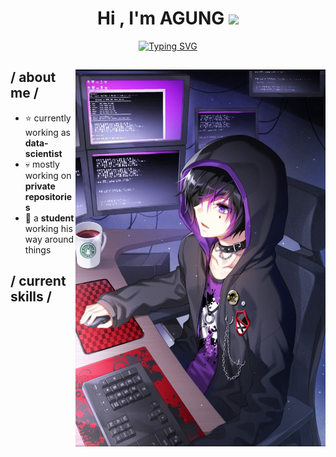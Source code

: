 <h1 align="center"><b>Hi , I'm AGUNG </b><img src="https://media.giphy.com/media/hvRJCLFzcasrR4ia7z/giphy.gif" width="35"></h1>

<p align="center">
  <a href="https://git.io/typing-svg"><img src="https://readme-typing-svg.demolab.com?font=Fira+Code&size=30&duration=1500&pause=200&color=B710F7&center=true&vCenter=true&width=436&lines=Hi!+;%EC%95%88%EB%85%95%ED%95%98%EC%84%B8%EC%9A%94!;Data+Scientist%2C+;Active+Learner%2C;Researcher%2C;Love+to+learn+new+stuff+...+%3C3" alt="Typing SVG" /></a>
</p>



<div>

<img align="right" width="400" alt="Shimarin" src="https://github.com/anu7n/anu7n/blob/main/animeA.jpeg"/>

<h2> / about me /</h2>
  
- ⭐ currently working as **data-scientist**
- 💀 mostly working on **private repositories**
- 👾 a **student** working his way around things
  
<h2> / current skills / </h2>
